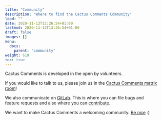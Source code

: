 ```yaml
---
title: "Community"
description: "Where to find the Cactus Comments Community"
lead: ""
date: 2020-11-12T13:26:54+01:00
lastmod: 2020-11-12T13:26:54+01:00
draft: false
images: []
menu: 
  docs:
    parent: "community"
weight: 610
toc: true
---
```


Cactus Comments is developed in the open by volunteers.

If you would like to talk to us, please join us in the [Cactus Comments matrix
room](https://matrix.to/#/#cactus:bordum.dk)!

We also communicate on [GitLab](https://gitlab.com/cactus-comments). This is
where you can file bugs and feature requests and also where you can
[contribute](../contribute).

We want to make Cactus Comments a welcoming community. [Be nice](../coc) :)
